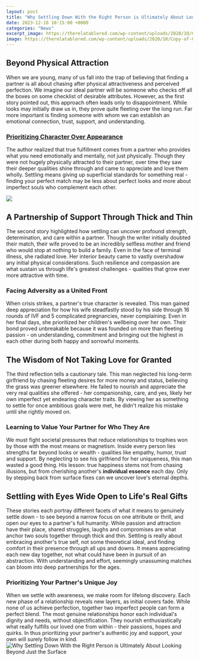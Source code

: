 ```yaml
---
layout: post
title: "Why Settling Down With the Right Person is Ultimately About Looking Beyond Just the Surface"
date: 2023-12-16 10:15:00 +0000
categories: "News"
excerpt_image: https://therelatablered.com/wp-content/uploads/2020/10/Copy-of-Copy-of-Copy-of-Copy-of-Copy-of-Copy-of-Copy-of-Quotes-For-Achieving-Big-Goal-6-683x1024.png
image: https://therelatablered.com/wp-content/uploads/2020/10/Copy-of-Copy-of-Copy-of-Copy-of-Copy-of-Copy-of-Copy-of-Quotes-For-Achieving-Big-Goal-6-683x1024.png
---
```


## Beyond Physical Attraction
When we are young, many of us fall into the trap of believing that finding a partner is all about chasing after physical attractiveness and perceived perfection. We imagine our ideal partner will be someone who checks off all the boxes on some checklist of desirable attributes. However, as the first story pointed out, this approach often leads only to disappointment. While looks may initially draw us in, they prove quite fleeting over the long run. Far more important is finding someone with whom we can establish an emotional connection, trust, support, and understanding.
### [Prioritizing Character Over Appearance](https://store.fi.io.vn/womens-cow-farmer-i-love-farm-things-i-do-in-my-spare-time-funny-v-neck-t-shirt/women&)  
The author realized that true fulfillment comes from a partner who provides what you need emotionally and mentally, not just physically. Though they were not hugely physically attracted to their partner, over time they saw their deeper qualities shine through and came to appreciate and love them wholly. Settling means giving up superficial standards for something real - finding your perfect match may be less about perfect looks and more about imperfect souls who complement each other. 

![](https://i.pinimg.com/736x/6c/d3/1e/6cd31e6ad9c0839e6b2361a9fa7dffe2--spontaneous-quotes-love-notes.jpg)
## A Partnership of Support Through Thick and Thin
The second story highlighted how settling can uncover profound strength, determination, and care within a partner. Though the writer initially doubted their match, their wife proved to be an incredibly selfless mother and friend who would stop at nothing to build a family. Even in the face of terminal illness, she radiated love. Her interior beauty came to vastly overshadow any initial physical considerations. Such resilience and compassion are what sustain us through life's greatest challenges - qualities that grow ever more attractive with time.
### **Facing Adversity as a United Front**
When crisis strikes, a partner's true character is revealed. This man gained deep appreciation for how his wife steadfastly stood by his side through 16 rounds of IVF and 5 complicated pregnancies, never complaining. Even in her final days, she prioritized her children's wellbeing over her own. Their bond proved unbreakable because it was founded on more than fleeting passion - on understanding, commitment and bringing out the highest in each other during both happy and sorrowful moments. 
## The Wisdom of Not Taking Love for Granted
The third reflection tells a cautionary tale. This man neglected his long-term girlfriend by chasing fleeting desires for more money and status, believing the grass was greener elsewhere. He failed to nourish and appreciate the very real qualities she offered - her companionship, care, and yes, likely her own imperfect yet endearing character traits. By viewing her as something to settle for once ambitious goals were met, he didn't realize his mistake until she rightly moved on. 
### **Learning to Value Your Partner for Who They Are** 
We must fight societal pressures that reduce relationships to trophies won by those with the most means or magnetism. Inside every person lies strengths far beyond looks or wealth - qualities like empathy, humor, trust and support. By neglecting to see his girlfriend for her uniqueness, this man wasted a good thing. His lesson: true happiness stems not from chasing illusions, but from cherishing another's **individual essence** each day. Only by stepping back from surface fixes can we uncover love's eternal depths.
## Settling with Eyes Wide Open to Life's Real Gifts 
These stories each portray different facets of what it means to genuinely settle down - to see beyond a narrow focus on one attribute or thrill, and open our eyes to a partner's full humanity. While passion and attraction have their place, shared struggles, laughs and compromises are what anchor two souls together through thick and thin. Settling is really about embracing another's true self, not some theoretical ideal, and finding comfort in their presence through all ups and downs. It means appreciating each new day together, not what could have been in pursuit of an abstraction. With understanding and effort, seemingly unassuming matches can bloom into deep partnerships for the ages.
### **Prioritizing Your Partner's Unique Joy**
When we settle with awareness, we make room for lifelong discovery. Each new phase of a relationship reveals new layers, as initial covers fade. While none of us achieve perfection, together two imperfect people can form a perfect blend. The most genuine relationships honor each individual's dignity and needs, without objectification. They nourish enthusiastically what really fulfills our loved one from within - their passions, hopes and quirks. In thus prioritizing your partner's authentic joy and support, your own will surely follow in kind.
![Why Settling Down With the Right Person is Ultimately About Looking Beyond Just the Surface](https://therelatablered.com/wp-content/uploads/2020/10/Copy-of-Copy-of-Copy-of-Copy-of-Copy-of-Copy-of-Copy-of-Quotes-For-Achieving-Big-Goal-6-683x1024.png)